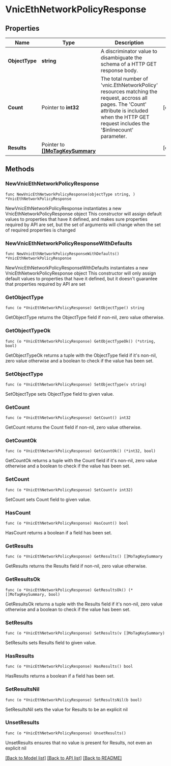 # VnicEthNetworkPolicyResponse

## Properties

Name | Type | Description | Notes
------------ | ------------- | ------------- | -------------
**ObjectType** | **string** | A discriminator value to disambiguate the schema of a HTTP GET response body. | 
**Count** | Pointer to **int32** | The total number of &#39;vnic.EthNetworkPolicy&#39; resources matching the request, accross all pages. The &#39;Count&#39; attribute is included when the HTTP GET request includes the &#39;$inlinecount&#39; parameter. | [optional] 
**Results** | Pointer to [**[]MoTagKeySummary**](mo.TagKeySummary.md) |  | [optional] 

## Methods

### NewVnicEthNetworkPolicyResponse

`func NewVnicEthNetworkPolicyResponse(objectType string, ) *VnicEthNetworkPolicyResponse`

NewVnicEthNetworkPolicyResponse instantiates a new VnicEthNetworkPolicyResponse object
This constructor will assign default values to properties that have it defined,
and makes sure properties required by API are set, but the set of arguments
will change when the set of required properties is changed

### NewVnicEthNetworkPolicyResponseWithDefaults

`func NewVnicEthNetworkPolicyResponseWithDefaults() *VnicEthNetworkPolicyResponse`

NewVnicEthNetworkPolicyResponseWithDefaults instantiates a new VnicEthNetworkPolicyResponse object
This constructor will only assign default values to properties that have it defined,
but it doesn't guarantee that properties required by API are set

### GetObjectType

`func (o *VnicEthNetworkPolicyResponse) GetObjectType() string`

GetObjectType returns the ObjectType field if non-nil, zero value otherwise.

### GetObjectTypeOk

`func (o *VnicEthNetworkPolicyResponse) GetObjectTypeOk() (*string, bool)`

GetObjectTypeOk returns a tuple with the ObjectType field if it's non-nil, zero value otherwise
and a boolean to check if the value has been set.

### SetObjectType

`func (o *VnicEthNetworkPolicyResponse) SetObjectType(v string)`

SetObjectType sets ObjectType field to given value.


### GetCount

`func (o *VnicEthNetworkPolicyResponse) GetCount() int32`

GetCount returns the Count field if non-nil, zero value otherwise.

### GetCountOk

`func (o *VnicEthNetworkPolicyResponse) GetCountOk() (*int32, bool)`

GetCountOk returns a tuple with the Count field if it's non-nil, zero value otherwise
and a boolean to check if the value has been set.

### SetCount

`func (o *VnicEthNetworkPolicyResponse) SetCount(v int32)`

SetCount sets Count field to given value.

### HasCount

`func (o *VnicEthNetworkPolicyResponse) HasCount() bool`

HasCount returns a boolean if a field has been set.

### GetResults

`func (o *VnicEthNetworkPolicyResponse) GetResults() []MoTagKeySummary`

GetResults returns the Results field if non-nil, zero value otherwise.

### GetResultsOk

`func (o *VnicEthNetworkPolicyResponse) GetResultsOk() (*[]MoTagKeySummary, bool)`

GetResultsOk returns a tuple with the Results field if it's non-nil, zero value otherwise
and a boolean to check if the value has been set.

### SetResults

`func (o *VnicEthNetworkPolicyResponse) SetResults(v []MoTagKeySummary)`

SetResults sets Results field to given value.

### HasResults

`func (o *VnicEthNetworkPolicyResponse) HasResults() bool`

HasResults returns a boolean if a field has been set.

### SetResultsNil

`func (o *VnicEthNetworkPolicyResponse) SetResultsNil(b bool)`

 SetResultsNil sets the value for Results to be an explicit nil

### UnsetResults
`func (o *VnicEthNetworkPolicyResponse) UnsetResults()`

UnsetResults ensures that no value is present for Results, not even an explicit nil

[[Back to Model list]](../README.md#documentation-for-models) [[Back to API list]](../README.md#documentation-for-api-endpoints) [[Back to README]](../README.md)


